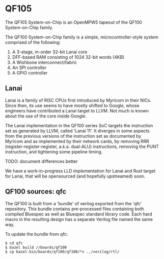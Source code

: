 # QF105

The QF105 System-on-Chip is an OpenMPW5 tapeout of the QF100 System-on-Chip family.

The QF100 System-on-Chip family is a simple, microcontroller-style system comprised of the following:

 1. A 3-stage, in-order 32-bit Lanai core
 2. DFF-based RAM consisting of 1024 32-bit words (4KB)
 3. A Wishbone interconnect/fabric
 4. An SPI controller
 5. A GPIO controller

## Lanai

Lanai is a family of RISC CPUs first introduced by Myricom in their NICs. Since then, its use seems to have mostly shifted to Google, whose engineers have contributed a Lanai target to LLVM. Not much is known about the use of the core inside Google.

The Lanai implementation in the QF100 series SoC targets the instruction set as generated by LLVM, called 'Lanai 11'. It diverges in some aspects from the previous versions of the instruction set as documented by Myricom and as implemented by their network cards, by removing RRR (register-register-register, a.k.a. dual-ALU) instructions, removing the PUNT instruction, and tightening some pipeline timing.

TODO: document differences better

We have a work-in-progress LLD implementation for Lanai and Rust target for Lanai, that will be opensourced (and hopefully upstreamed) soon.

## QF100 sources: qfc

The QF100 is built from a 'bundle' of verilog exported from the 'qfc' repository. This bundle contains pre-processed files containing both compiled Bluespec as well as Bluespec standard library code. Each hard macro in the resulting design has a separate Verilog file named the same way.

To update the bundle from qfc:

    $ cd qfc
    $ bazel build //boards/qf100
    $ cp bazel-bin/boards/qf100/qf100/*v ../verilog/rtl/

